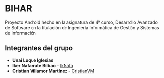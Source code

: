 # BIHAR

Proyecto Android hecho en la asignatura de 4º curso, Desarrollo Avanzado de Software en la titulación de Ingeniería Informática de Gestión y Sistemas de Información

## Integrantes del grupo

* **Unai Luque Iglesias**
* **Iker Nafarrate Bilbao** - [IkNafa](https://github.com/IkNafa)
* **Cristian Villamor Martínez** - [CristianVM](https://github.com/CristianVM)
